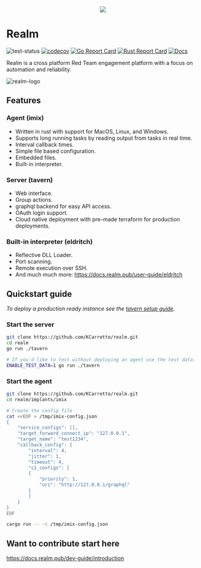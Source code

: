
<div align="center">
 <img src="./docs/assets/img/realm_250px.png">
</div>

# Realm

![test-status](https://github.com/kcarretto/realm/actions/workflows/tests.yml/badge.svg?branch=main)
[![codecov](https://codecov.io/github/kcarretto/realm/branch/main/graph/badge.svg?token=KSRPHYDIE4)](https://app.codecov.io/github/kcarretto/realm)
[![Go Report Card](https://goreportcard.com/badge/github.com/kcarretto/realm)](https://goreportcard.com/report/github.com/kcarretto/realm)
[![Rust Report Card](https://rust-reportcard.xuri.me/badge/github.com/kcarretto/realm)](https://rust-reportcard.xuri.me/report/github.com/kcarretto/realm)
[![Docs](https://img.shields.io/badge/read%20our-docs-informational)](https://docs.realm.pub/)

Realm is a cross platform Red Team engagement platform with a focus on automation and reliability.

![realm-logo](./docs/assets/img/realm_create_quest.png)

## Features

### Agent (imix)

- Written in rust with support for MacOS, Linux, and Windows.
- Supports long running tasks by reading output from tasks in real time.
- Interval callback times.
- Simple file based configuration.
- Embedded files.
- Built-in interpreter.

### Server (tavern)

- Web interface.
- Group actions.
- graphql backend for easy API access.
- OAuth login support.
- Cloud native deployment with pre-made terraform for production deployments.

### Built-in interpreter (eldritch)

- Reflective DLL Loader.
- Port scanning.
- Remote execution over SSH.
- And much much more: https://docs.realm.pub/user-guide/eldritch

## Quickstart guide

*To deploy a production ready instance see the [tavern setup guide](https://docs.realm.pub/user-guide/tavern).*

### Start the server

```bash
git clone https://github.com/KCarretto/realm.git
cd realm
go run ./tavern

# If you'd like to test without deploying an agent use the test data.
ENABLE_TEST_DATA=1 go run ./tavern
```

### Start the agent

```bash
git clone https://github.com/KCarretto/realm.git
cd realm/implants/imix

# Create the config file
cat <<EOF > /tmp/imix-config.json
{
    "service_configs": [],
    "target_forward_connect_ip": "127.0.0.1",
    "target_name": "test1234",
    "callback_config": {
        "interval": 4,
        "jitter": 1,
        "timeout": 4,
        "c2_configs": [
        {
            "priority": 1,
            "uri": "http://127.0.0.1/graphql"
        }
        ]
    }
}
EOF

cargo run -- -c /tmp/imix-config.json

```

## Want to contribute start here

<https://docs.realm.pub/dev-guide/introduction>
